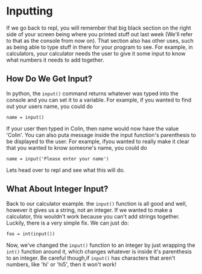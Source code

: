 # Inputting

If we go back to repl, you will remember that big black section on the right side of your     screen being where you printed stuff out last week (We'll refer to that as the console from   now on). That section also has other uses, such as being able to type stuff in there for your program to see. For example, in calculators, your  calculator needs the user to give it some input to know what numbers it needs to add together.

## How Do We Get Input?

In python, the `input()` command returns whatever was typed into the console and you can set  it to a variable. For example, if you wanted to find out your users name, you could do

`name = input()`

If your user then typed in Colin, then name would now have the value 'Colin'. You can also puta message inside the input function's parenthesis to be displayed to the user. For example, ifyou wanted to really make it clear that you wanted to know someone's name, you could do

`name = input('Please enter your name')`

Lets head over to repl and see what this will do.

## What About Integer Input?

Back to our calculator example. the `input()` function is all good and well, however it gives us a string, not an integer. If we wanted to make a calculator, this wouldn't work because    you can't add strings together. Luckily, there is a very simple fix. We can just do:

`foo = int(input())`

Now, we've changed the `input()` function to an integer by just wrapping the `int()` function around it, which changes whatever is inside it's parenthesis to an integer. Be careful though,if `input()` has characters that aren't numbers, like 'hi' or 'hi5', then it won't work!


